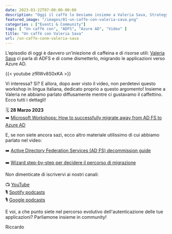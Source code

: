 ```yaml
---
date: 2023-03-22T07:00:00-00:00
description: "Oggi il caffè lo beviamo insieme a Valeria Sava, Strategy Product Manager Microsoft Engineering. Insieme a lei parleremo di come dismettere ADFS in favore di Azure AD, migrando l'autenticazione delle tue applicazioni."
featured_image: "/images/01-un-caffe-con-valeria-sava.png"
categories : ["Eventi & Community"]
tags: [ "Un caffè con", "ADFS", "Azure AD", "Video" ]
title: "Un caffè con Valeria Sava"
url: /un-caffe-conm-valeria-sava
---
```

L’episodio di oggi è davvero un’iniezione di caffeina e di risorse utili: [Valeria Sava](https://www.linkedin.com/in/valeria-sava/) ci parla di ADFS e di come dismetterlo, migrando le applicazioni verso Azure AD. 

{{< youtube zfRWv8S0xKA >}}

Vi interessa? Sì? E allora, dopo aver visto il video, non perdetevi questo workshop in lingua italiana, dedicato proprio a questo argomento! Insieme a Valeria ne abbiamo parlato diffusamente mentre ci gustavamo il caffettino. Ecco tutti i dettagli!

🗓️ **28 Marzo 2023**  
➡️ [Microsoft Workshops: How to successfully migrate away from AD FS to Azure AD](https://techcommunity.microsoft.com/t5/community-events-list/microsoft-workshops-how-to-successfully-migrate-away-from-ad-fs/td-p/3668480)

E, se non siete ancora sazi, ecco altro materiale utilissimo di cui abbiamo parlato nel video:

➡️ [Active Directory Federation Services (AD FS) decommission guide](https://learn.microsoft.com/en-us/windows-server/identity/ad-fs/decommission/adfs-decommission-guide)

➡️ [Wizard step-by-step per decidere il percorso di migrazione](https://portal.office.com/AdminPortal/Home?#/modernonboarding/MigrateADFSToMicrosoftAzureAD)

Non dimenticate di iscrivervi ai nostri canali:
   
📺 [YouTube](https://www.youtube.com/@microsoftsecurityitalianus7402)    
🎙️ [Spotify podcasts](https://open.spotify.com/show/6DYut6ML56sjtLJB6YGI7i)  
🎙️ [Google podcasts](https://podcasts.google.com/feed/aHR0cHM6Ly9hbmNob3IuZm0vcy83ZjFhMjQ3NC9wb2RjYXN0L3Jzcw?sa=X&ved=2ahUKEwjRsPbfnOP1AhW2yLsIHRYcDwkQ9sEGegQIARAC)  

E voi, a che punto siete nel percorso evolutivo dell'autenticazione delle tue applicazioni? Parliamone insieme in community!

Riccardo